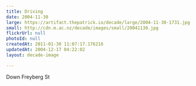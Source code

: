 ```yaml
---
title: Driving
date: 2004-11-30
large: https://artifact.thepatrick.io/decade/large/2004-11-30-1731.jpg
small: http://cdn.m.ac.nz/decade/images/small/20041130.jpg
flickrUrl: null
photoId: null
createdAt: 2011-01-30 11:07:17.176216
updatedAt: 2004-12-17 04:22:02
layout: decade-image

---
```

Down Freyberg St
